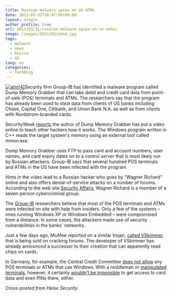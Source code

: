 ```yaml
---
title: Russian malware spies on US ATMs
date: 2013-03-31T10:47:00+00:00
layout: single
author_profile: true
url: 2013/03/31/russian-malware-spies-on-us-atms/
image: /images/2013/03/atm4.jpg
tags:
  - malware
  - news
  - Russia
  - US
lang: en
categories: 
  - TechBlog
---
```

[![atm[4]](/images/2013/03/atm4-300x225.jpg)](/images/2013/03/atm4.jpg)Security firm Group-IB has identified a malware program called Dump Memory Grabber that can take debit and credit card data from point-of-sale (POS) terminals and ATMs. The researchers say that the program has already been used to steal data from clients of US banks including Chase, Capital One, Citibank, and Union Bank N.A. as well as from clients with Nordstrom-branded cards.

SecurityWeek [reports](http://www.securityweek.com/exclusive-new-malware-targeting-pos-systems-atms-hits-major-us-banks) the author of Dump Memory Grabber has put a video online to teach other hackers how it works. The Windows program written in C++ reads the target system's memory using an external tool called mmon.exe.

Dump Memory Grabber uses FTP to pass card and account numbers, user names, and card expiry dates on to a control server that is most likely run by Russian attackers. Group-IB says that several hundred POS terminals and ATMs in the US have been infected with the program.

Hints in the video lead to a Russian hacker who goes by “Wagner Richard” online and also offers denial-of-service attacks on a number of forums. According to the web site [Security Affairs](http://securityaffairs.co/wordpress/13213/cyber-crime/exclusive-details-on-investigation-of-group-ib-on-new-age-of-pos-malware.html), Wagner Richard is a member of a seven-person cybercriminal group.

The [Group-IB](http://www.group-ib.com/) researchers believe that most of the POS terminals and ATMs were infected on site with help from insiders. Only a few of the systems – ones running Windows XP or Windows Embedded – were compromised from a distance. In some cases, the attackers made use of security vulnerabilities in the banks' networks.

Just a few days ago, McAfee reported on a similar trojan, [called VSkimmer](http://blogs.mcafee.com/mcafee-labs/vskimmer-botnet-targets-credit-card-payment-terminals), that is being sold on cracking forums. The developer of VSkimmer has already announced a successor to their creation that can apparently read chips on cards.

In Germany, for example, the Central Credit Committee [does not allow](http://www.die-deutsche-kreditwirtschaft.de/uploads/media/DK_Approval_Scheme_V_1_6_120725.pdf) any POS terminals or ATMs that use Windows. With a middleman or [manipulated terminals](http://www.h-online.com/news/item/Hamburg-police-warns-of-manipulated-card-payment-terminals-1772621.html), however, it certainly [wouldn't be impossible](http://www.h-online.com/news/item/German-EC-cards-PINs-can-be-stolen-at-card-terminals-1641413.html) to get access to card data and even PINs there, either.

_Cross-posted from Heise Security._